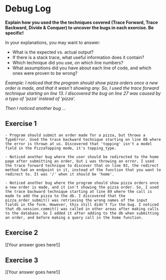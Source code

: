 # Debug Log

**Explain how you used the the techniques covered (Trace Forward, Trace Backward, Divide & Conquer) to uncover the bugs in each exercise. Be specific!**

In your explanations, you may want to answer:

- What is the expected vs. actual output?
- If there is a stack trace, what useful information does it contain?
- Which technique did you use, on which line numbers?
- What assumptions did you have about each line of code, and which ones were proven to be wrong?

_Example: I noticed that the program should show pizza orders once a new order is made, and that it wasn't showing any. So, I used the trace forward technique starting on line 13. I discovered the bug on line 27 was caused by a typo of 'pzza' instead of 'pizza'._

_Then I noticed another bug ..._

## Exercise 1

    - Program should submit an order made for a pizza, but throws a TypeError. Used the trace backward technique starting on line 88 where the error is thrown at us. Discovered that 'topping' isn't a model field in the PizzaTopping mode, it's topping_type.

    - Noticed another bug where the user should be redirected to the home page after submitting an order, but i was throwing an error. I used the trace forward technique to discover that on line 93, the redirect method had an endpoint in it, instead of the function that you want to redirect to. It was '/' when it should be 'home'.

    - Noticed another bug where the program should show pizza orders once a new order is made, and it isn't showing the pizza order. So, I used the trace backward technique starting at line 89 where the call is made to add the pizza to the db. I discovered that the pizza_order_submit() was retrieving the wrong names of the input fields in the form. However, this still didn't fix the bug. I noticed that db.session.commit() was called in other areas after making calls to the database. So I added it after adding to the db when submitting an order, and before making a query call in the home function.

## Exercise 2

[[Your answer goes here!]]

## Exercise 3

[[Your answer goes here!]]
